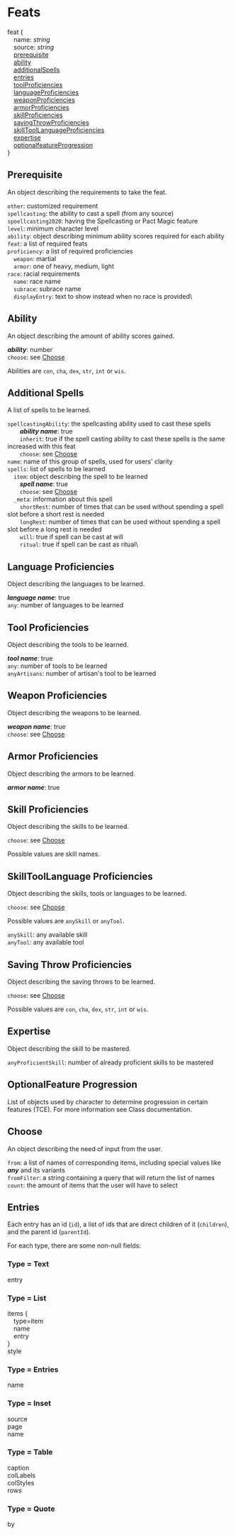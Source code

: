 # Feats

feat {  
&emsp;name: *string*  
&emsp;source: *string*  
&emsp;[prerequisite](#prerequisite)    
&emsp;[ability](#ability)    
&emsp;[additionalSpells](#additional-spells)  
&emsp;[entries](#entries)  
&emsp;[toolProficiencies](#tool-proficiencies)  
&emsp;[languageProficiencies](#language-proficiencies)  
&emsp;[weaponProficiencies](#weapon-proficiencies)  
&emsp;[armorProficiencies](#armor-proficiencies)  
&emsp;[skillProficiencies](#skill-proficiencies)  
&emsp;[savingThrowProficiencies](#saving-throw-proficiencies)  
&emsp;[skillToolLanguageProficiencies](#skilltoollanguage-proficiencies)  
&emsp;[expertise](#expertise)  
&emsp;[optionalfeatureProgression](#optionalfeature-progression)  
}

## Prerequisite

An object describing the requirements to take the feat.

`other`: customized requirement\
`spellcasting`: the ability to cast a spell (from any source)\
`spoellcasting2020`: having the Spellcasting or Pact Magic feature\
`level`: minimum character level\
`ability`: object describing minimum ability scores required for each ability\
`feat`: a list of required feats\
`proficiency`: a list of required proficiencies\
&emsp;`weapon`: martial \
&emsp;`armor`: one of heavy, medium, light\
`race`: racial requirements\
&emsp;`name`: race name\
&emsp;`subrace`: subrace name\
&emsp;`displayEntry`: text to show instead when no race is provided\

## Ability

An object describing the amount of ability scores gained.

***ability***: number\
`choose`: see [Choose](#choose)

Abilities are `con`, `cha`, `dex`, `str`, `int` or `wis`.

## Additional Spells

A list of spells to be learned.

`spellcastingAbility`: the spellcasting ability used to cast these spells\
&emsp;&emsp;***ability name***: true\
&emsp;&emsp;`inherit`: true if the spell casting ability to cast these spells is the same increased with this feat\
&emsp;&emsp;`choose`: see [Choose](#choose)\
`name`: name of this group of spells, used for users' clarity\
`spells`: list of spells to be learned\
&emsp;`item`: object describing the spell to be learned\
&emsp;&emsp;***spell name***: true\
&emsp;&emsp;`choose`: see [Choose](#choose)\
&emsp;`_meta`: information about this spell\
&emsp;&emsp;`shortRest`: number of times that can be used without spending a spell slot before a short rest is needed\
&emsp;&emsp;`longRest`: number of times that can be used without spending a spell slot before a long rest is needed\
&emsp;&emsp;`will`: true if spell can be cast at will\
&emsp;&emsp;`ritual`: true if spell can be cast as ritual\

## Language Proficiencies

Object describing the languages to be learned. 

***language name***: true\
`any`: number of languages to be learned

## Tool Proficiencies

Object describing the tools to be learned.

***tool name***: true\
`any`: number of tools to be learned \
`anyArtisans`: number of artisan's tool to be learned

## Weapon Proficiencies

Object describing the weapons to be learned.

***weapon name***: true\
`choose`: see [Choose](#choose)

## Armor Proficiencies

Object describing the armors to be learned.

***armor name***: true

## Skill Proficiencies

Object describing the skills to be learned. 

`choose`: see [Choose](#choose)

Possible values are skill names.

## SkillToolLanguage Proficiencies

Object describing the skills, tools or languages to be learned.

`choose`: see [Choose](#choose)

Possible values are `anySkill` or `anyTool`.

`anySkill`: any available skill\
`anyTool`: any available tool

## Saving Throw Proficiencies

Object describing the saving throws to be learned.

`choose`: see [Choose](#choose)

Possible values are `con`, `cha`, `dex`, `str`, `int` or `wis`.

## Expertise

Object describing the skill to be mastered. 

`anyProficientSkill`: number of already proficient skills to be mastered

## OptionalFeature Progression

List of objects used by character to determine progression in certain features (TCE). For more information see Class documentation.

## Choose

An object describing the need of input from the user.

`from`: a list of names of corresponding items, including special values like ***any*** and its variants\
`fromFilter`: a string containing a query that will return the list of names\
`count`: the amount of items that the user will have to select

## Entries

Each entry has an id (`id`), a list of ids that are direct children of it (`children`), and the parent id (`parentId`).

For each type, there are some non-null fields:

### Type = Text
entry

### Type = List
items {  
&emsp;type=item  
&emsp;name  
&emsp;entry  
}  
style

### Type = Entries
name

### Type = Inset
source  
page  
name

### Type = Table
caption  
colLabels  
colStyles  
rows

### Type = Quote
by